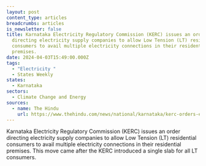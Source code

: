 ```yaml
---
layout: post
content_type: articles
breadcrumbs: articles
is_newsletter: false
title: Karnataka Electricity Regulatory Commission (KERC) issues an order
  directing electricity supply companies to allow Low Tension (LT) residential
  consumers to avail multiple electricity connections in their residential
  premises.
date: 2024-04-03T15:49:00.000Z
tags:
  - "Electricity "
  - States Weekly
states:
  - Karnataka
sectors:
  - Climate Change and Energy
sources:
  - name: The Hindu
    url: https://www.thehindu.com/news/national/karnataka/kerc-orders-escoms-to-provide-multiple-connections-to-residential-consumers-in-karnataka/article67997727.ece
---
```

Karnataka Electricity Regulatory Commission (KERC) issues an order directing electricity supply companies to allow Low Tension (LT) residential consumers to avail multiple electricity connections in their residential premises. This move came after the KERC introduced a single slab for all LT consumers.
